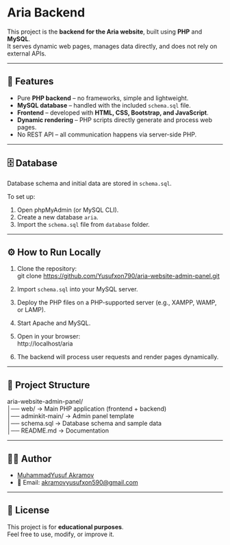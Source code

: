 # Aria Backend

This project is the **backend for the Aria website**, built using **PHP** and **MySQL**.  
It serves dynamic web pages, manages data directly, and does not rely on external APIs.  

---

## 🚀 Features
- Pure **PHP backend** – no frameworks, simple and lightweight.  
- **MySQL database** – handled with the included `schema.sql` file.  
- **Frontend** – developed with **HTML, CSS, Bootstrap, and JavaScript**.  
- **Dynamic rendering** – PHP scripts directly generate and process web pages.  
- No REST API – all communication happens via server-side PHP.  

---

## 🗄️ Database
Database schema and initial data are stored in `schema.sql`.  

To set up:  
1. Open phpMyAdmin (or MySQL CLI).  
2. Create a new database `aria`.  
3. Import the `schema.sql` file from `database` folder.  

---

## ⚙️ How to Run Locally
1. Clone the repository:  
   git clone https://github.com/Yusufxon790/aria-website-admin-panel.git  

2. Import `schema.sql` into your MySQL server.  

3. Deploy the PHP files on a PHP-supported server (e.g., XAMPP, WAMP, or LAMP).  

4. Start Apache and MySQL.  

5. Open in your browser:  
   http://localhost/aria 

6. The backend will process user requests and render pages dynamically.  

---

## 📂 Project Structure
aria-website-admin-panel/  
│── web/           → Main PHP application (frontend + backend)  
│── adminkit-main/ → Admin panel template  
│── schema.sql     → Database schema and sample data  
│── README.md      → Documentation  

---

## 👨‍💻 Author
- [MuhammadYusuf Akramov](https://github.com/Yusufxon790)  
- 📧 Email: akramovyusufxon590@gmail.com  

---

## 📝 License
This project is for **educational purposes**.  
Feel free to use, modify, or improve it.  
